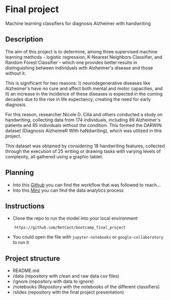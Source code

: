 #  Final project

Machine learning classifiers for diagnosis Alzheimer with handwriting

## Description
The aim of this project is to determine, among three supervised machine learning methods - logistic regression, K-Nearest Neighbors Classifier, and Random Forest Classifier - which one provides better results in distinguishing between individuals with Alzheimer's disease and those without it.

This is significant for two reasons: I) neurodegenerative diseases like Alzheimer's have no cure and affect both mental and motor capacities, and II) an increase in the incidence of these diseases is expected in the coming decades due to the rise in life expectancy, creating the need for early diagnosis.

For this reason, researcher Nicole D. Cilia and others conducted a study on handwriting, collecting data from 174 individuals, including 89 Alzheimer's patients and 85 individuals without the condition. This formed the DARWIN dataset (Diagnosis AlzheimeR WIth haNdwriting), which was utilized in this project. 

This dataset was obtained by considering 18 handwriting features, collected through the execution of 25 writing or drawing tasks with varying levels of complexity, all gathered using a graphic tablet.

## Planning

- Into this [Github](https://github.com/users/RetCast/projects/2) you can find the workflow that was followed to reach...
- Into this [Miro](https://miro.com/app/board/uXjVPwsgx58=/) you can find the data analytics process

## Instructions

- Clone the repo to run the model into your local environment
```
    https://github.com/RetCast/bootcamp_final_project
 ```
- You could open the file with `jupyter-notebooks` or `google-collaboratory` to run it

## Project structure

* README.md
* /data (repository with clean and raw data csv files)
* /ignore (repository with data to ignore)
* /notebooks (Repository with the notebooks of the different classifiers)
* /slides (repository with the final project presentation)
